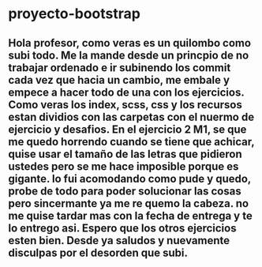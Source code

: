 # proyecto-bootstrap
## Hola profesor, como veras es un quilombo como subi todo. Me la mande desde un princpio de no trabajar ordenado e ir subinendo los commit cada vez que hacia un cambio, me embale y empece a hacer todo de una con los ejercicios. Como veras los index, scss, css y los recursos estan dividios con las carpetas con el nuermo de ejercicio y desafios. En el ejercicio 2 M1, se que me quedo horrendo cuando se tiene que achicar, quise usar el tamaño de las letras que pidieron ustedes pero se me hace imposible porque es gigante. lo fui acomodando como pude y quedo, probe de todo para poder solucionar las cosas pero sincermante ya me re quemo la cabeza. no me quise tardar mas con la fecha de entrega y te lo entrego asi. Espero que los otros ejercicios esten bien. Desde ya saludos y nuevamente disculpas por el desorden que subi.
